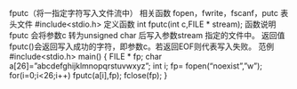 fputc（将一指定字符写入文件流中）
相关函数
fopen，fwrite，fscanf，putc
表头文件
#include<stdio.h>
定义函数
int fputc(int c,FILE * stream);
函数说明
fputc 会将参数c 转为unsigned char 后写入参数stream 指定的文件中。
返回值
fputc()会返回写入成功的字符，即参数c。若返回EOF则代表写入失败。
范例
#include<stdio.h>
main()
{
FILE * fp;
char a[26]=”abcdefghijklmnopqrstuvwxyz”;
int i;
fp= fopen(“noexist”,”w”);
for(i=0;i<26;i++)
fputc(a[i],fp);
fclose(fp);
}
